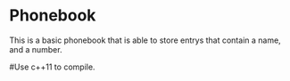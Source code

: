 # Phonebook
This is a basic phonebook that is able to store entrys that contain a name, and a number. 

#Use c++11 to compile.
